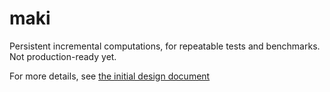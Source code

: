 # maki

Persistent incremental computations, for repeatable tests and benchmarks.
Not production-ready yet.

For more details, see [the initial design document](doc/maki_design.md)
